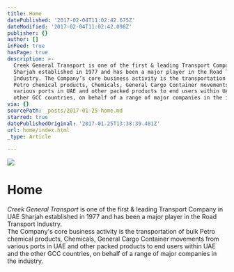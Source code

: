 ```yaml
---
title: Home
datePublished: '2017-02-04T11:02:42.675Z'
dateModified: '2017-02-04T11:02:42.098Z'
publisher: {}
author: []
inFeed: true
hasPage: true
description: >-
  Creek General Transport is one of the first & leading Transport Company in UAE
  Sharjah established in 1977 and has been a major player in the Road Transport
  Industry. The Company’s core business activity is the transportation of bulk
  Petro chemical products, Chemicals, General Cargo Container movements from
  various ports in UAE and other packed products to end users within UAE and the
  other GCC countries, on behalf of a range of major companies in the industry.
via: {}
sourcePath: _posts/2017-01-25-home.md
starred: true
datePublishedOriginal: '2017-01-25T13:38:39.401Z'
url: home/index.html
_type: Article

---
```

![](https://the-grid-user-content.s3-us-west-2.amazonaws.com/a2975306-5b54-4a84-8bec-77150389ed4b.png)

# Home

_Creek General Transport_ is one of the first & leading Transport Company in UAE Sharjah established in 1977 and has been a major player in the Road Transport Industry.   
The Company's core business activity is the transportation of bulk Petro chemical products, Chemicals, General Cargo Container movements from various ports in UAE and other packed products to end users within UAE and the other GCC countries, on behalf of a range of major companies in the industry.